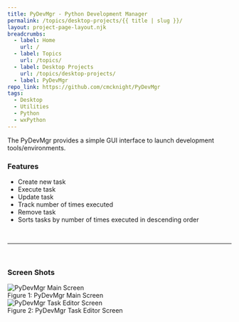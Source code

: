```yaml
---
title: PyDevMgr - Python Development Manager
permalink: /topics/desktop-projects/{{ title | slug }}/
layout: project-page-layout.njk
breadcrumbs:
  - label: Home
    url: /
  - label: Topics
    url: /topics/
  - label: Desktop Projects
    url: /topics/desktop-projects/
  - label: PyDevMgr
repo_link: https://github.com/cmcknight/PyDevMgr
tags:
  - Desktop
  - Utilities
  - Python
  - wxPython
---
```


<!-- Excerpt Start-->
The PyDevMgr provides a simple GUI interface to launch development tools/environments.<!-- Excerpt End -->

### Features

* Create new task
* Execute task
* Update task
* Track number of times executed
* Remove task
* Sorts tasks by number of times executed in descending order

<br>

---

<br>
<div class="center-text">

### Screen Shots
</div>

<div class="center-image">
  <img src="/img/PyDevMgr/main-screen.png" alt="PyDevMgr Main Screen">
  <figcaption>Figure 1: PyDevMgr Main Screen</figcaption>
</div>

<div class="center-image">
  <img src="/img/PyDevMgr/task-editor.png" alt="PyDevMgr Task Editor Screen">
  <figcaption>Figure 2: PyDevMgr Task Editor Screen</figcaption>
</div>
